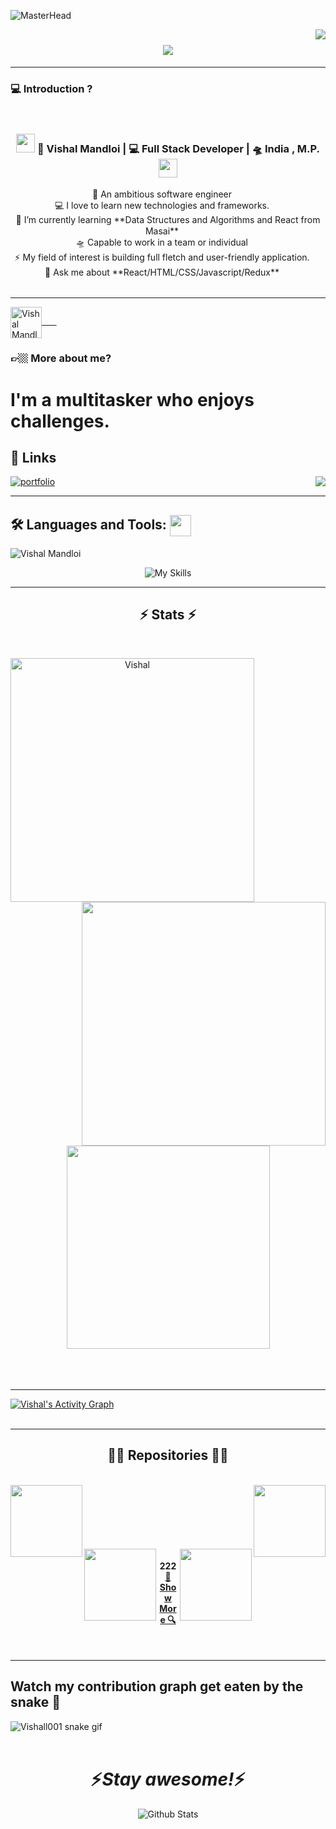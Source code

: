 ![MasterHead](https://i.pinimg.com/originals/2f/f4/28/2ff428006f3ade5f10beac69372062ab.gif)

<img align="right" src="https://visitor-badge.laobi.icu/badge?page_id=Vishall001.Vishall001">
<h1 align="center">
  <a href="https://git.io/typing-svg">
    <img src="https://readme-typing-svg.herokuapp.com/?lines=Hi+There!+👋;+Myself+Vishal+Mandloi!;+Web+Developer!;&center=true&size=30">
  </a>
</h1>
<hr>

### 💻 Introduction ?
<br>
<div align="center">
<h3><img src="https://media.giphy.com/media/WUlplcMpOCEmTGBtBW/giphy.gif" width="30"> 🙎 Vishal Mandloi | 💻 Full Stack Developer | 🛸 India , M.P. <img src="https://media.giphy.com/media/WUlplcMpOCEmTGBtBW/giphy.gif" width="30"></h3>
</div>

<p align="center">
  🙎 An ambitious software engineer  <img width="15" src="https://i.gifer.com/origin/b3/b34dc1592ae8556da933835c0d532738_w200.webp">
   <br>
  💻 I love to learn new technologies and frameworks. <img width="15" src="https://i.gifer.com/origin/b3/b34dc1592ae8556da933835c0d532738_w200.webp">
  <br>
  🌱 I’m currently learning **Data Structures and Algorithms and React from Masai** <img width="15" src="https://i.gifer.com/origin/b3/b34dc1592ae8556da933835c0d532738_w200.webp">
   <br>
  🛸 Capable to work in a team or individual <img width="15" src="https://i.gifer.com/origin/b3/b34dc1592ae8556da933835c0d532738_w200.webp">
   <br>
   ⚡ My field of interest is building full fletch and user-friendly application. <img width="15" src="https://i.gifer.com/origin/b3/b34dc1592ae8556da933835c0d532738_w200.webp">
   <br>
  💬 Ask me about **React/HTML/CSS/Javascript/Redux** <img width="15" src="https://i.gifer.com/origin/b3/b34dc1592ae8556da933835c0d532738_w200.webp">
  <br>
  <img width="15" src="https://i.gifer.com/origin/b3/b34dc1592ae8556da933835c0d532738_w200.webp"><img width="15" src="https://i.gifer.com/origin/b3/b34dc1592ae8556da933835c0d532738_w200.webp">
  <img width="15" src="https://i.gifer.com/origin/b3/b34dc1592ae8556da933835c0d532738_w200.webp"><img width="15" src="https://i.gifer.com/origin/b3/b34dc1592ae8556da933835c0d532738_w200.webp">
  <img width="15" src="https://i.gifer.com/origin/b3/b34dc1592ae8556da933835c0d532738_w200.webp"><img width="15" src="https://i.gifer.com/origin/b3/b34dc1592ae8556da933835c0d532738_w200.webp">
  <img width="15" src="https://i.gifer.com/origin/b3/b34dc1592ae8556da933835c0d532738_w200.webp"><img width="15" src="https://i.gifer.com/origin/b3/b34dc1592ae8556da933835c0d532738_w200.webp">
  <img width="15" src="https://i.gifer.com/origin/b3/b34dc1592ae8556da933835c0d532738_w200.webp"><img width="15" src="https://i.gifer.com/origin/b3/b34dc1592ae8556da933835c0d532738_w200.webp">
  <img width="15" src="https://i.gifer.com/origin/b3/b34dc1592ae8556da933835c0d532738_w200.webp"><img width="15" src="https://i.gifer.com/origin/b3/b34dc1592ae8556da933835c0d532738_w200.webp">
  <img width="15" src="https://i.gifer.com/origin/b3/b34dc1592ae8556da933835c0d532738_w200.webp"><img width="15" src="https://i.gifer.com/origin/b3/b34dc1592ae8556da933835c0d532738_w200.webp">
  <img width="15" src="https://i.gifer.com/origin/b3/b34dc1592ae8556da933835c0d532738_w200.webp"><img width="15" src="https://i.gifer.com/origin/b3/b34dc1592ae8556da933835c0d532738_w200.webp">
  <img width="15" src="https://i.gifer.com/origin/b3/b34dc1592ae8556da933835c0d532738_w200.webp"><img width="15" src="https://i.gifer.com/origin/b3/b34dc1592ae8556da933835c0d532738_w200.webp">
</p>
<p align="center">
<hr>
<a href="https://www.linkedin.com/in/vishal-mandloii/" target="_blank"><img align="center" src="https://raw.githubusercontent.com/rahuldkjain/github-profile-readme-generator/master/src/images/icons/Social/linked-in-alt.svg" alt="Vishal Mandloi" height="50" width="50"/>&nbsp;&nbsp;&nbsp;&nbsp;&nbsp;&nbsp;</a>


</p>

### 👉🏼 More about me?

<h1>I'm a multitasker who enjoys challenges.</h1>

## 🔗 Links

[![portfolio](https://img.shields.io/badge/my_portfolio-000?style=for-the-badge&logo=ko-fi&logoColor=white)](https://vishall001.github.io/vishal-mandloi/)
<img align="right" src="https://wakatime.com/badge/user/1ff3f10c-1420-4570-94cf-cff207f1eb2c.svg"/>

<hr>
<h2 align="left">🛠 Languages and Tools: <img src = "https://raw.githubusercontent.com/rahulbanerjee26/githubProfileReadmeGenerator/main/gifs/code.gif" width = 34px height=34px align="center"></h2>
<p align="left"> <img src="https://komarev.com/ghpvc/?username=Vishall001&label=Profile%20views&color=0e75b6&style=flat" alt="Vishal Mandloi" /> </p >
<p align="center">
  <img  src="https://skillicons.dev/icons?i=react,js,nodejs,mongodb,expressjs,redux,ts,nextjs,bootstrap,html,css,github,vscode,vercel,netlify" alt="My Skills"/>
</p>
  <hr>
<h2 align="center">⚡ Stats ⚡</h2>
<br>
<p align=center>
  <div align=center>
    <a href="https://github.com/denvercoder1/github-readme-streak-stats" title="Go to Source">
      <img align="left" width=390 src="https://github-readme-streak-stats.herokuapp.com/?user=Vishall001&theme=vision-friendly-dark&border=61dafb&hide_border=true" alt="Vishal" />
    </a>
    <a href="https://github.com/anuraghazra/github-readme-stats" title="Go to Source">
      <img align="right" width=390 src="https://github-readme-stats.vercel.app/api?username=Vishall001&show_icons=true&theme=vision-friendly-dark&border_color=61dafb&hide_border=true" />
    </a>
  </div>
  <br><br><br><br><br><br><br><br><br>
  <div align=center>
    <a href="https://github.com/anuraghazra/github-readme-stats">
      <img width=325 align="center" src="https://github-readme-stats.vercel.app/api/top-langs/?username=Vishall001&hide=c%23,powershell,Mathematica,Ruby,Objective-C,Objective-C%2b%2b,Cuda&title_color=61dafb&text_color=ffffff&icon_color=61dafb&bg_color=20232a&langs_count=8&layout=compact&border_color=61dafb&hide_border=true" />
    </a>
  </div>
  <br>
  <br>
  <br>
  <hr>
<a href="https://github.com/Vishall001/github-readme-activity-graph"><img alt="Vishal's Activity Graph" src="https://activity-graph.herokuapp.com/graph?username=Vishall001&bg_color=0D1117&color=5BCDEC&line=5BCDEC&point=FFFFFF&hide_border=true" /></a>
<br/><br/>
<hr>
<h2 align="center">👨‍💻 Repositories 👨‍💻</h2>
<br>
<div width="100%" align="center">
  <a align="right" href="https://github.com/Vishall001/Overstock-Clone" title="Over stock"><img align="left" height="115" src="https://github-readme-stats.vercel.app/api/pin/?username=Vishall001&repo=Overstock-Clone&theme=react&border_color=61dafb&border_radius=10"></a>
  <a align="left" href="https://github.com/Vishall001/Farfetch-Clone" title="Farfetch"><img align="right" height="115" src="https://github-readme-stats.vercel.app/api/pin/?username=Vishall001&repo=Farfetch-Clone&theme=react&border_color=61dafb&border_radius=10"></a>
 <br><br><br><br><br><br>
  <a align="right" href="https://github.com/Vishall001/booking" title="Booking.com"><img align="left" height="115" src="https://github-readme-stats.vercel.app/api/pin/?username=Vishall001&repo=booking&theme=react&border_color=61dafb&border_radius=10"></a>
  <a align="right" href="https://github.com/Vishall001/Time-camp" title="Time Camp"><img align="right" height="115" src="https://github-readme-stats.vercel.app/api/pin/?username=Vishall001&repo=Time-Camp&theme=react&border_color=61dafb&border_radius=10"></a>
</div>
<!-- <br><br><br><br><br><br> -->
<h4 align="center">222
  <a href="https://github.com/Vishall001?tab=repositories" title="Show Repositories">🔎 Show More 🔍</a>
</h4>
<br>
<hr>


## Watch my contribution graph get eaten by the snake 🐍

<!-- refer this: https://dev.to/mishmanners/how-to-enable-github-actions-on-your-profile-readme-for-a-contribution-graph-4l66 -->
![Vishall001 snake gif](https://github.com/Vishall001/Vishall001/blob/output/github-contribution-grid-snake.svg)   
<br>
<h1 align='center'>⚡️<i>Stay awesome!</i>⚡️</h1>
<p align="center">
 <img src="https://raw.githubusercontent.com/mayhemantt/mayhemantt/Update/svg/Bottom.svg" alt="Github Stats" />
</p>